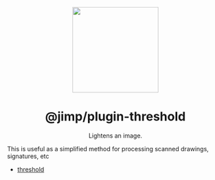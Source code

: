 <div align="center">
  <img width="200" height="200"
    src="https://s3.amazonaws.com/pix.iemoji.com/images/emoji/apple/ios-11/256/crayon.png">
  <h1>@jimp/plugin-threshold</h1>
  <p>Lightens an image.</p>
</div>

This is useful as a simplified method for processing scanned drawings, signatures, etc

- [threshold](http://jimp-dev.github.io/jimp/api/jimp/classes/jimp#threshold)

